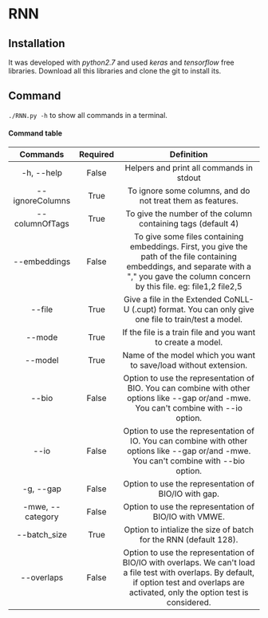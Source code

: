 # RNN

## Installation

It was developed with _python2.7_ and used _keras_ and _tensorflow_ free libraries.
Download all this libraries and clone the git to install its.

## Command

`./RNN.py -h` to show all commands in a terminal.

#### Command table

| Commands | Required | Definition |
| :----: | :----: | :------------: |
| -h, --help | False | Helpers and print all commands in stdout |
| --ignoreColumns | True | To ignore some columns, and do not treat them as features.|
| --columnOfTags | True | To give the number of the column containing tags (default 4)|
|--embeddings| False | To give some files containing embeddings. First, you give the path of the file containing embeddings, and separate with a \",\" you gave the column concern by this file. eg: file1,2 file2,5|
| --file | True | Give a file in the Extended CoNLL-U (.cupt) format. You can only give one file to train/test a model. |
|--mode | True | If the file is a train file and you want to create a model.|
|--model | True | Name of the model which you want to save/load without extension.|
| --bio | False |   Option to use the representation of BIO. You can combine with other options like --gap or/and -mwe. You can't combine with --io option.|
| --io | False |   Option to use the representation of IO. You can combine with other options like --gap or/and -mwe. You can't combine with --bio option.|                    
| -g, --gap | False | Option to use the representation of BIO/IO with gap.|
|-mwe, --category|False |Option to use the representation of BIO/IO with VMWE.|
|--batch_size| True | Option to intialize the size of batch for the RNN (default 128).|
|--overlaps|False| Option to use the representation of BIO/IO with overlaps. We can't load a file test with overlaps. By default, if option test and overlaps are activated, only the option test is considered. |


